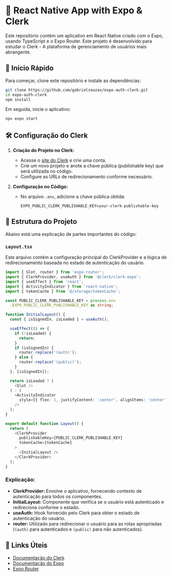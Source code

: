 # 📱 React Native App with Expo & Clerk

Este repositório contém um aplicativo em React Native criado com o Expo, usando TypeScript e o Expo Router. Este projeto é desenvolvido para estudar o Clerk - A plataforma de gerenciamento de usuários mais abrangente.

## 🚀 Início Rápido

Para começar, clone este repositório e instale as dependências:

```sh
git clone https://github.com/gabrielsouzas/expo-auth-clerk.git
cd expo-auth-clerk
npm install
```

Em seguida, inicie o aplicativo:

```sh
npx expo start
```

## 🛠️ Configuração do Clerk

1. **Criação do Projeto no Clerk:**

   - Acesse o [site do Clerk](https://clerk.com/) e crie uma conta.
   - Crie um novo projeto e anote a chave pública (publishable key) que será utilizada no código.
   - Configure as URLs de redirecionamento conforme necessário.

2. **Configuração no Código:**
   - No arquivo `.env`, adicione a chave pública obtida:
     ```env
     EXPO_PUBLIC_CLERK_PUBLISHABLE_KEY=your-clerk-publishable-key
     ```

## 📄 Estrutura do Projeto

Abaixo está uma explicação de partes importantes do código:

### `Layout.tsx`

Este arquivo contém a configuração principal do ClerkProvider e a lógica de redirecionamento baseada no estado de autenticação do usuário.

```typescript
import { Slot, router } from 'expo-router';
import { ClerkProvider, useAuth } from '@clerk/clerk-expo';
import { useEffect } from 'react';
import { ActivityIndicator } from 'react-native';
import { tokenCache } from '@/storage/tokenCache';

const PUBLIC_CLERK_PUBLISHABLE_KEY = process.env
  .EXPO_PUBLIC_CLERK_PUBLISHABLE_KEY as string;

function InitialLayout() {
  const { isSignedIn, isLoaded } = useAuth();

  useEffect(() => {
    if (!isLoaded) {
      return;
    }
    if (isSignedIn) {
      router.replace('(auth)');
    } else {
      router.replace('(public)');
    }
  }, [isSignedIn]);

  return isLoaded ? (
    <Slot />
  ) : (
    <ActivityIndicator
      style={{ flex: 1, justifyContent: 'center', alignItems: 'center' }}
    />
  );
}

export default function Layout() {
  return (
    <ClerkProvider
      publishableKey={PUBLIC_CLERK_PUBLISHABLE_KEY}
      tokenCache={tokenCache}
    >
      <InitialLayout />
    </ClerkProvider>
  );
}
```

### Explicação:

- **ClerkProvider:** Envolve o aplicativo, fornecendo contexto de autenticação para todos os componentes.
- **InitialLayout:** Componente que verifica se o usuário está autenticado e redireciona conforme o estado.
- **useAuth:** Hook fornecido pelo Clerk para obter o estado de autenticação do usuário.
- **router:** Utilizado para redirecionar o usuário para as rotas apropriadas (`(auth)` para autenticados e `(public)` para não autenticados).

## 🔗 Links Úteis

- [Documentação do Clerk](https://clerk.com/docs)
- [Documentação do Expo](https://docs.expo.dev/)
- [Expo Router](https://expo.github.io/router/docs)
